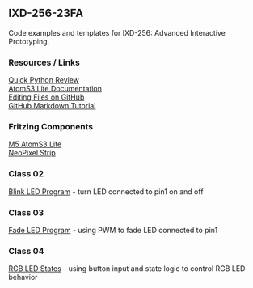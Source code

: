 ## IXD-256-23FA 

Code examples and templates for IXD-256: Advanced Interactive Prototyping.  

### Resources / Links  

[Quick Python Review](extras/python-review.md)  
[AtomS3 Lite Documentation](https://docs.m5stack.com/en/core/AtomS3%20Lite)  
[Editing Files on GitHub](https://docs.github.com/en/repositories/working-with-files/managing-files/editing-files)  
[GitHub Markdown Tutorial](https://docs.github.com/en/get-started/writing-on-github/getting-started-with-writing-and-formatting-on-github/basic-writing-and-formatting-syntax)  
  
### Fritzing Components  
  
[M5 AtomS3 Lite](m5-atomS3-lite-4p.fzpz)  
[NeoPixel Strip](neopixel-strip.fzpz)  
  
### Class 02   

[Blink LED Program](class02/led_blink.py) - turn LED connected to pin1 on and off  
  
### Class 03   

[Fade LED Program](class03/led_fade.py) - using PWM to fade LED connected to pin1  
  
### Class 04   

[RGB LED States](class04/rgb_input_states.py) - using button input and state logic to control RGB LED behavior  
  

